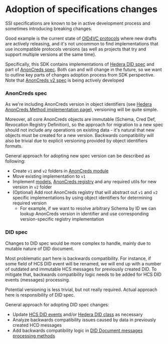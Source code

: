 # Adoption of specifications changes

SSI specifications are known to be in active development process and sometimes introducing breaking changes.

Good example is the current state of [OID4VC protocols](https://openid.net/sg/openid4vc/specifications/) where new drafts are actively releasing, and it's not uncommon to find implementations that use incompatible protocols versions (as well as projects that try and support multiple versions at the same time).

Specifically, this SDK contains implementations of [Hedera DID spec](https://github.com/hashgraph/did-method/blob/master/hedera-did-method-specification.md) and part of [AnonCreds spec](https://hyperledger.github.io/anoncreds-spec/). Both can and will change in the future, so we want to outline key parts of changes adoption process from SDK perspective.
Note that [AnonCreds v2 spec](https://github.com/hyperledger/anoncreds-spec-v2) is being actively developed

### AnonCreds spec

As we're including AnonCreds version in object identifiers (see [Hedera AnonCreds Method implementation page](./hedera-anoncreds-method.md#anoncreds-identifiers)), versioning will be quite simple.

Moreover, all core AnonCreds objects are immutable (Schema, Cred Def, Revocation Registry Definition), so the approach for migration to a new spec should not include any operations on existing data - it's natural that new objects must be created for a new version.
Backwards compatibility will also be trivial due to explicit versioning provided by object identifiers formats.

General approach for adopting new spec version can be described as following:

- Create `v1` and `v2` folders in [AnonCreds module](../../did_sdk_py/anoncreds)
- Move existing implementation to `v1`
- Implement [models](../../did_sdk_py/anoncreds/models), [AnonCreds registry](../../did_sdk_py/anoncreds/hedera_anoncreds_registry.py) and any required utils for new version in `v2` folder
- (Optional) Add root AnonCreds registry that will abstract out `v1` and `v2` specific implementations by using object identifiers for determining required version
  - For example, if we want to resolve arbitrary Schema by ID we can lookup AnonCreds version in identifier and use corresponding version-specific registry implementation

### DID spec

Changes to DID spec would be more complex to handle, mainly due to mutable nature of DID document.

Most problematic part here is backwards compatibility. For instance, if some field of HCS DID event will be renamed, we will end up with a number of outdated and immutable HCS messages for previously created DID.
To mitigate that, backwards compatibility logic needs to be added for HCS DID events (messages) processing.

Potential versioning is less trivial, but not really required. Actual approach here is responsibility of DID spec.

General approach for adopting DID spec changes:

- Update [HCS DID events](../../did_sdk_py/did/hcs/events) and/or [Hedera DID class](../../did_sdk_py/did/hedera_did.py) as necessary
- Analyze backwards compatibility issues caused by data in previously created HCD messages
- Add backwards compatibility logic in [DID Document messages processing methods](../../did_sdk_py/did/did_document.py)
